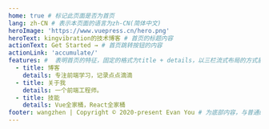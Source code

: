 ```yaml
---
home: true # 标记此页面是否为首页
lang: zh-CN # 表示本页面的语言为zh-CN(简体中文)
heroImage: 'https://www.vuepress.cn/hero.png'
heroText: kingvibration的技术博客 # 首页的标题内容
actionText: Get Started → # 首页跳转按钮的内容
actionLink: 'accumulate/'
features: #  表明首页的特征，固定的格式为title + details，以三栏流式布局的方式展示
  - title: 博客
    details: 专注前端学习，记录点点滴滴
  - title: 关于我
    details: 一个前端工程师。
  - title: 技能 
    details: Vue全家桶，React全家桶
footer: wangzhen | Copyright © 2020-present Evan You # 为底部内容，与普通的网页一样，我们可以在footer里面写版权信息
---
```

